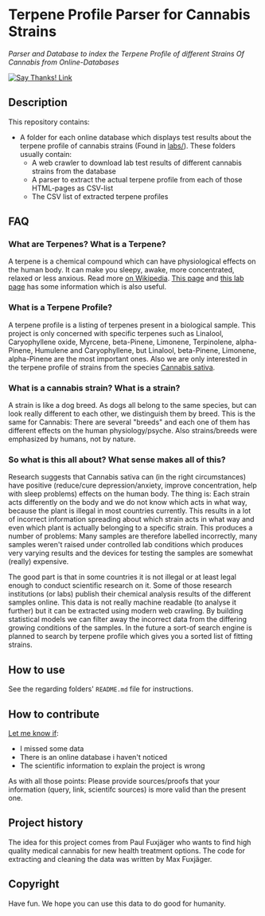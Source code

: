 Terpene Profile Parser for Cannabis Strains
===========================================
_Parser and Database to index the Terpene Profile of different Strains Of Cannabis from Online-Databases_

[![Say Thanks! Link](https://img.shields.io/badge/Click%20here%20to%20thank%20us-%3A%29-1EAEDB.svg)](https://saythanks.io/to/MaxValue)

## Description
This repository contains:
* A folder for each online database which displays test results about the terpene profile of cannabis strains (Found in [labs/](labs/)). These folders usually contain:
  * A web crawler to download lab test results of different cannabis strains from the database
  * A parser to extract the actual terpene profile from each of those HTML-pages as CSV-list
  * The CSV list of extracted terpene profiles

## FAQ
### What are Terpenes? What is a Terpene?
A terpene is a chemical compound which can have physiological effects on the human body. It can make you sleepy, awake, more concentrated, relaxed or less anxious. Read more [on Wikipedia](https://en.wikipedia.org/wiki/Terpene). [This page](https://tandcsurf.github.io/terpeneuses/) and [this lab page](https://psilabs.org/services/) has some information which is also useful.
### What is a Terpene Profile?
A terpene profile is a listing of terpenes present in a biological sample.
This project is only concerned with specific terpenes such as Linalool, Caryophyllene oxide, Myrcene, beta-Pinene, Limonene, Terpinolene, alpha-Pinene, Humulene and Caryophyllene, but Linalool, beta-Pinene, Limonene, alpha-Pinene are the most important ones.
Also we are only interested in the terpene profile of strains from the species [Cannabis sativa](https://en.wikipedia.org/wiki/Cannabis_sativa).
### What is a cannabis strain? What is a strain?
A strain is like a dog breed. As dogs all belong to the same species, but can look really different to each other, we distinguish them by breed. This is the same for Cannabis: There are several "breeds" and each one of them has different effects on the human physiology/psyche. Also strains/breeds were emphasized by humans, not by nature.
### So what is this all about? What sense makes all of this?
Research suggests that Cannabis sativa can (in the right circumstances) have positive (reduce/cure depression/anxiety, improve concentration, help with sleep problems) effects on the human body.
The thing is: Each strain acts differently on the body and we do not know which acts in what way, because the plant is illegal in most countries currently.
This results in a lot of incorrect information spreading about which strain acts in what way and even which plant is actually belonging to a specific strain. This produces a number of problems:
Many samples are therefore labelled incorrectly,
many samples weren't raised under controlled lab conditions which produces very varying results
and the devices for testing the samples are somewhat (really) expensive.

The good part is that in some countries it is not illegal or at least legal enough to conduct scientific research on it.
Some of those research institutions (or labs) publish their chemical analysis results of the different samples online.
This data is not really machine readable (to analyse it further) but it can be extracted using modern web crawling.
By building statistical models we can filter away the incorrect data from the differing growing conditions of the samples.
In the future a sort-of search engine is planned to search by terpene profile which gives you a sorted list of fitting strains.

## How to use
See the regarding folders' `README.md` file for instructions.

## How to contribute
[Let me know if](https://github.com/MaxValue/Terpene-Profile-Parser-for-Cannabis-Strains/issues/new):
* I missed some data
* There is an online database i haven't noticed
* The scientific information to explain the project is wrong

As with all those points: Please provide sources/proofs that your information (query, link, scientifc sources) is more valid than the present one.

## Project history
The idea for this project comes from Paul Fuxjäger who wants to find high quality medical cannabis for new health treatment options. The code for extracting and cleaning the data was written by Max Fuxjäger.

## Copyright
Have fun. We hope you can use this data to do good for humanity.
